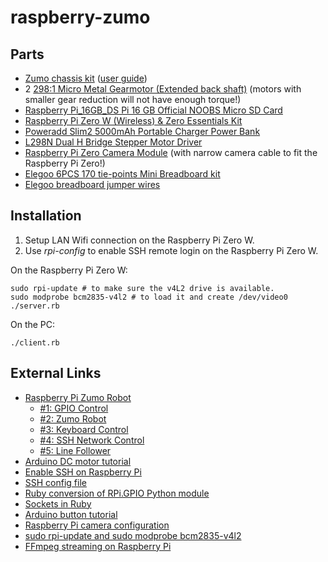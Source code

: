 # raspberry-zumo

## Parts

* [Zumo chassis kit](https://www.amazon.co.uk/gp/product/B01M00W194) ([user guide](https://www.pololu.com/docs/pdf/0J54/zumo_chassis.pdf))
* 2 [298:1 Micro Metal Gearmotor (Extended back shaft)](https://shop.pimoroni.com/products/micro-metal-gearmotor-extended-back-shaft) (motors with smaller gear reduction will not have enough torque!)
* [Raspberry Pi\_16GB\_DS Pi 16 GB Official NOOBS Micro SD Card](https://www.amazon.co.uk/Raspberry-Pi_16GB_DS-Pi-Official-NOOBS/dp/B01D4TW25Y)
* [Raspberry Pi Zero W (Wireless) & Zero Essentials Kit](https://www.amazon.co.uk/gp/product/B06XCYGP27)
* [Poweradd Slim2 5000mAh Portable Charger Power Bank](https://www.amazon.co.uk/Poweradd-Portable-Technology-Lightning-Included-Black/dp/B00MWU1GGI)
* [L298N Dual H Bridge Stepper Motor Driver](https://www.amazon.co.uk/TIMESETL-Stepper-Controller-Electric-Projects/dp/B077YC3JX9)
* [Raspberry Pi Zero Camera Module](https://www.amazon.co.uk/Raspberry-Camera-Module-Webcam-Support/dp/B0748FZXW3) (with narrow camera cable to fit the Raspberry Pi Zero!)
* [Elegoo 6PCS 170 tie-points Mini Breadboard kit](https://www.amazon.co.uk/Elegoo-tie-points-Breadboard-Breadboards-Electronic/dp/B01N0YWIR7)
* [Elegoo breadboard jumper wires](https://www.amazon.co.uk/gp/product/B01EV70C78)

## Installation

1. Setup LAN Wifi connection on the Raspberry Pi Zero W.
1. Use *rpi-config* to enable SSH remote login on the Raspberry Pi Zero W.

On the Raspberry Pi Zero W:
```
sudo rpi-update # to make sure the v4L2 drive is available.
sudo modprobe bcm2835-v4l2 # to load it and create /dev/video0
./server.rb
```

On the PC:
```
./client.rb
```

## External Links

* [Raspberry Pi Zumo Robot](http://www.explainingcomputers.com/rasp_pi_robotics.html)
    * [#1: GPIO Control](https://www.youtube.com/watch?v=41IO4Qe5Jzw)
    * [#2: Zumo Robot](https://www.youtube.com/watch?v=AZSiqj0NZgU)
    * [#3: Keyboard Control](https://www.youtube.com/watch?v=XvOONPSoglY)
    * [#4: SSH Network Control](https://www.youtube.com/watch?v=44yNbFictEg)
    * [#5: Line Follower](https://www.youtube.com/watch?v=Z5_8Va8QxnY)
* [Arduino DC motor tutorial](https://howtomechatronics.com/tutorials/arduino/arduino-dc-motor-control-tutorial-l298n-pwm-h-bridge/)
* [Enable SSH on Raspberry Pi](https://www.raspberrypi.org/documentation/remote-access/ssh/)
* [SSH config file](https://nerderati.com/2011/03/17/simplify-your-life-with-an-ssh-config-file/)
* [Ruby conversion of RPi.GPIO Python module](https://github.com/ClockVapor/rpi_gpio)
* [Sockets in Ruby](https://github.com/practicingruby/guides/wiki/Socket)
* [Arduino button tutorial](https://www.arduino.cc/en/Tutorial/Button)
* [Raspberry Pi camera configuration](https://www.raspberrypi.org/documentation/configuration/camera.md)
* [sudo rpi-update and sudo modprobe bcm2835-v4l2](https://www.raspberrypi.org/forums/viewtopic.php?t=68247)
* [FFmpeg streaming on Raspberry Pi](https://www.hackster.io/whitebank/rasbperry-pi-ffmpeg-install-and-stream-to-web-389c34)
